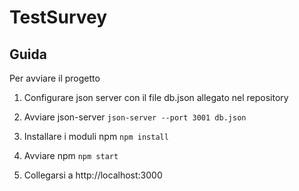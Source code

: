 
# TestSurvey

  
  
  

## Guida

  

Per avviare il progetto

1. Configurare json server con il file db.json allegato nel repository

2. Avviare json-server 
	`json-server --port 3001 db.json`

3. Installare i moduli npm
	 `npm install`

4. Avviare npm
	`npm start`
5. Collegarsi a http://localhost:3000